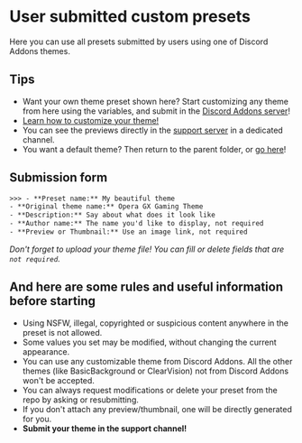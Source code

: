 # User submitted custom presets

Here you can use all presets submitted by users using one of Discord Addons themes.

## Tips

- Want your own theme preset shown here? Start customizing any theme from here using the variables, and submit in the [Discord Addons server](https://discord.gg/g9heA3p6WW)!
- [Learn how to customize your theme!](https://tomrdh.github.io/da-website/tutorials.html#customize-oggt)
- You can see the previews directly in the [support server](https://discord.gg/g9heA3p6WW) in a dedicated channel.
- You want a default theme? Then return to the parent folder, or [go here](https://github.com/Tomrdh/discord-addons/tree/master/download-themes-here)!

## Submission form

```txt
>>> - **Preset name:** My beautiful theme
- **Original theme name:** Opera GX Gaming Theme
- **Description:** Say about what does it look like
- **Author name:** The name you'd like to display, not required
- **Preview or Thumbnail:** Use an image link, not required
```

*Don't forget to upload your theme file! You can fill or delete fields that are `not required`.*

## And here are some rules and useful information before starting

- Using NSFW, illegal, copyrighted or suspicious content anywhere in the preset is not allowed.
- Some values you set may be modified, without changing the current appearance.
- You can use any customizable theme from Discord Addons. All the other themes (like BasicBackground or ClearVision) not from Discord Addons won't be accepted.
- You can always request modifications or delete your preset from the repo by asking or resubmitting.
- If you don't attach any preview/thumbnail, one will be directly generated for you.
- **Submit your theme in the support channel!**
